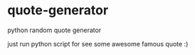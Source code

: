 # quote-generator
python random quote generator

just run python script for see some awesome famous quote :)
